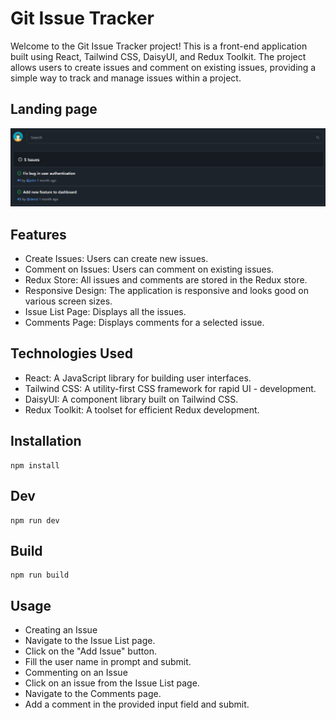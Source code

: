 # Git Issue Tracker

Welcome to the Git Issue Tracker project! This is a front-end application built using React, Tailwind CSS, DaisyUI, and Redux Toolkit. The project allows users to create issues and comment on existing issues, providing a simple way to track and manage issues within a project.

## Landing page

![landing-page](./src/assets/LandingPage.jpg)

## Features

- Create Issues: Users can create new issues.
- Comment on Issues: Users can comment on existing issues.
- Redux Store: All issues and comments are stored in the Redux store.
- Responsive Design: The application is responsive and looks good on various screen sizes.
- Issue List Page: Displays all the issues.
- Comments Page: Displays comments for a selected issue.

## Technologies Used

- React: A JavaScript library for building user interfaces.
- Tailwind CSS: A utility-first CSS framework for rapid UI - development.
- DaisyUI: A component library built on Tailwind CSS.
- Redux Toolkit: A toolset for efficient Redux development.

## Installation

```
npm install
```

## Dev

```
npm run dev
```

## Build

```
npm run build
```

## Usage

- Creating an Issue
- Navigate to the Issue List page.
- Click on the "Add Issue" button.
- Fill the user name in prompt and submit.
- Commenting on an Issue
- Click on an issue from the Issue List page.
- Navigate to the Comments page.
- Add a comment in the provided input field and submit.
